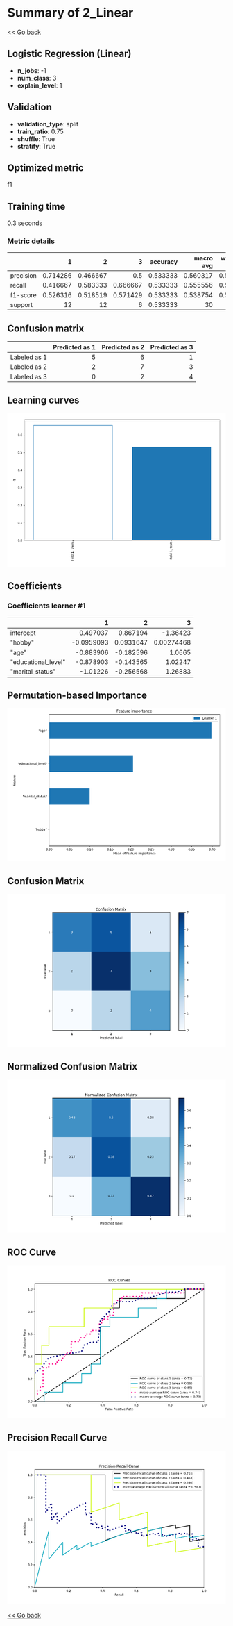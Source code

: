 # Summary of 2_Linear

[<< Go back](../README.md)


## Logistic Regression (Linear)
- **n_jobs**: -1
- **num_class**: 3
- **explain_level**: 1

## Validation
 - **validation_type**: split
 - **train_ratio**: 0.75
 - **shuffle**: True
 - **stratify**: True

## Optimized metric
f1

## Training time

0.3 seconds

### Metric details
|           |         1 |         2 |        3 |   accuracy |   macro avg |   weighted avg |   logloss |
|:----------|----------:|----------:|---------:|-----------:|------------:|---------------:|----------:|
| precision |  0.714286 |  0.466667 | 0.5      |   0.533333 |    0.560317 |       0.572381 |  0.993428 |
| recall    |  0.416667 |  0.583333 | 0.666667 |   0.533333 |    0.555556 |       0.533333 |  0.993428 |
| f1-score  |  0.526316 |  0.518519 | 0.571429 |   0.533333 |    0.538754 |       0.532219 |  0.993428 |
| support   | 12        | 12        | 6        |   0.533333 |   30        |      30        |  0.993428 |


## Confusion matrix
|              |   Predicted as 1 |   Predicted as 2 |   Predicted as 3 |
|:-------------|-----------------:|-----------------:|-----------------:|
| Labeled as 1 |                5 |                6 |                1 |
| Labeled as 2 |                2 |                7 |                3 |
| Labeled as 3 |                0 |                2 |                4 |

## Learning curves
![Learning curves](learning_curves.png)

## Coefficients

### Coefficients learner #1
|                     |          1 |          2 |           3 |
|:--------------------|-----------:|-----------:|------------:|
| intercept           |  0.497037  |  0.867194  | -1.36423    |
| "hobby"             | -0.0959093 |  0.0931647 |  0.00274468 |
| "age"               | -0.883906  | -0.182596  |  1.0665     |
| "educational_level" | -0.878903  | -0.143565  |  1.02247    |
| "marital_status"    | -1.01226   | -0.256568  |  1.26883    |


## Permutation-based Importance
![Permutation-based Importance](permutation_importance.png)
## Confusion Matrix

![Confusion Matrix](confusion_matrix.png)


## Normalized Confusion Matrix

![Normalized Confusion Matrix](confusion_matrix_normalized.png)


## ROC Curve

![ROC Curve](roc_curve.png)


## Precision Recall Curve

![Precision Recall Curve](precision_recall_curve.png)



[<< Go back](../README.md)
